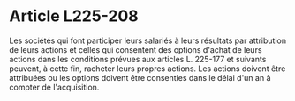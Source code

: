 # Article L225-208

Les sociétés qui font participer leurs salariés à leurs résultats par attribution de leurs actions et celles qui consentent des options d'achat de leurs actions dans les conditions prévues aux articles L. 225-177 et suivants peuvent, à cette fin, racheter leurs propres actions. Les actions doivent être attribuées ou les options doivent être consenties dans le délai d'un an à compter de l'acquisition.